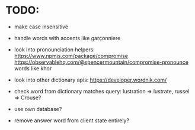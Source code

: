 <h1>TODO:</h1>

- make case insensitive

- handle words with accents like garçonniere

- look into pronounciation helpers:
  https://www.npmjs.com/package/compromise
  https://observablehq.com/@spencermountain/compromise-pronounce
  words like khor

- look into other dictionary apis:
  https://developer.wordnik.com/

- check word from dictionary matches query:
  lustration => lustrate,
  russel => Crouse?

- use own database?

- remove answer word from client state entirely?

